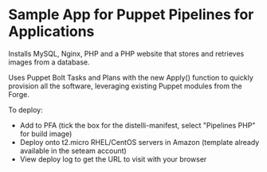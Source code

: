 # Sample App for Puppet Pipelines for Applications

Installs MySQL, Nginx, PHP and a PHP website that stores and retrieves images from a database.

Uses Puppet Bolt Tasks and Plans with the new Apply() function to quickly provision all the software, leveraging existing Puppet modules from the Forge.

To deploy:
- Add to PFA (tick the box for the distelli-manifest, select "Pipelines PHP" for build image)
- Deploy onto t2.micro RHEL/CentOS servers in Amazon (template already available in the seteam account) 
- View deploy log to get the URL to visit with your browser
